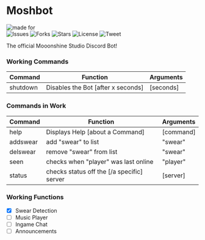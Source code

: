 ﻿# Moshbot
![made for](https://img.shields.io/badge/made%20for-mooonshine.net-blue?style=for-the-badge)<br/>
![Issues](https://img.shields.io/github/issues/AnnikenYT/moshbot?style=flat-square)
![Forks](https://img.shields.io/github/forks/AnnikenYT/moshbot?style=flat-square)
![Stars](https://img.shields.io/github/stars/AnnikenYT/moshbot?style=flat-square)
![License](https://img.shields.io/github/license/AnnikenYT/moshbot?style=flat-square)
![Tweet](https://img.shields.io/twitter/url?color=blue&logo=twitter&style=flat-square&url=https%3A%2F%2Fgithub.com%2FAnnikenYT%2Fmoshbot)


The official Mooonshine Studio Discord Bot!
### Working Commands
| Command | Function      | Arguments      |
|:--------|---------------|:---------------|
| shutdown| Disables the Bot [after x seconds]| [seconds]|

### Commands in Work
| Command | Function      | Arguments      |
|:--------|---------------|:---------------|
| help    | Displays Help [about a Command] | [command]      |
| addswear | add "swear" to list | "swear" |
| delswear | remove "swear" from list | "swear" |
| seen | checks when "player" was last online | "player" |
| status | checks status off the [/a specific] server | [server]
### Working Functions
- [x] Swear Detection
- [ ] Music Player
- [ ] Ingame Chat
- [ ] Announcements
